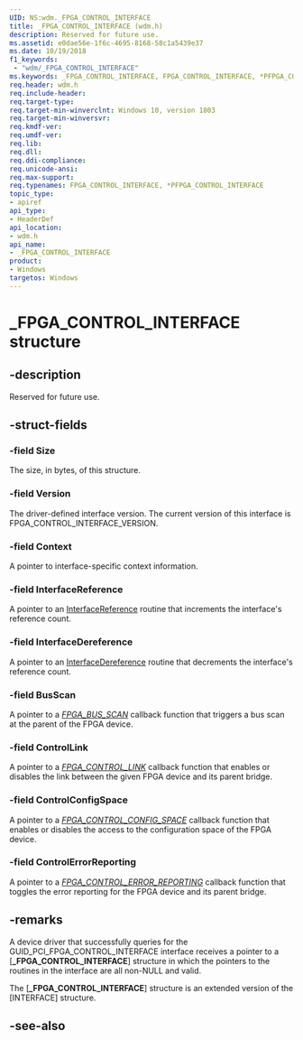 ```yaml
---
UID: NS:wdm._FPGA_CONTROL_INTERFACE
title: _FPGA_CONTROL_INTERFACE (wdm.h)
description: Reserved for future use.
ms.assetid: e0dae56e-1f6c-4695-8168-58c1a5439e37
ms.date: 10/19/2018
f1_keywords:
 - "wdm/_FPGA_CONTROL_INTERFACE"
ms.keywords: _FPGA_CONTROL_INTERFACE, FPGA_CONTROL_INTERFACE, *PFPGA_CONTROL_INTERFACE, 
req.header: wdm.h
req.include-header:
req.target-type:
req.target-min-winverclnt: Windows 10, version 1803
req.target-min-winversvr:
req.kmdf-ver:
req.umdf-ver:
req.lib:
req.dll:
req.ddi-compliance:
req.unicode-ansi:
req.max-support:
req.typenames: FPGA_CONTROL_INTERFACE, *PFPGA_CONTROL_INTERFACE
topic_type: 
- apiref
api_type: 
- HeaderDef
api_location:
- wdm.h
api_name: 
- _FPGA_CONTROL_INTERFACE
product:
- Windows
targetos: Windows
---
```


# _FPGA_CONTROL_INTERFACE structure

## -description
Reserved for future use.

## -struct-fields

### -field Size
The size, in bytes, of this structure.
 
### -field Version
The driver-defined interface version. The current version of this interface is FPGA_CONTROL_INTERFACE_VERSION.
 
### -field Context
A pointer to interface-specific context information.
 
### -field InterfaceReference
A pointer to an [InterfaceReference](https://docs.microsoft.com/windows-hardware/drivers/ddi/wudfwdm/nc-wudfwdm-pinterface_reference) routine that increments the interface's reference count.
 
### -field InterfaceDereference
A pointer to an [InterfaceDereference](https://docs.microsoft.com/windows-hardware/drivers/ddi/wudfwdm/nc-wudfwdm-pinterface_dereference) routine that decrements the interface's reference count.
 
### -field BusScan
A pointer to a [_FPGA_BUS_SCAN_](nc-wdm-fpga_bus_scan.md) callback function that triggers a bus scan at the parent of the FPGA device.
 
### -field ControlLink
A pointer to a [_FPGA_CONTROL_LINK_](nc-wdm-fpga_control_link.md) callback function that enables or disables the link between the given FPGA device and its parent bridge.
 
### -field ControlConfigSpace
A pointer to a [_FPGA_CONTROL_CONFIG_SPACE_](nc-wdm-fpga_control_config_space.md) callback function that enables or disables the access to the configuration space of the FPGA device.  
 
### -field ControlErrorReporting
A pointer to a [_FPGA_CONTROL_ERROR_REPORTING_](nc-wdm-fpga_control_error_reporting.md) callback function that toggles the error reporting for the FPGA device and its parent bridge. 

## -remarks
A device driver that successfully queries for the GUID_PCI_FPGA_CONTROL_INTERFACE interface receives a pointer to a [**_FPGA_CONTROL_INTERFACE**] structure in which the pointers to the routines in the interface are all non-NULL and valid. 

The [**_FPGA_CONTROL_INTERFACE**] structure is an extended version of the [INTERFACE] structure.

## -see-also
